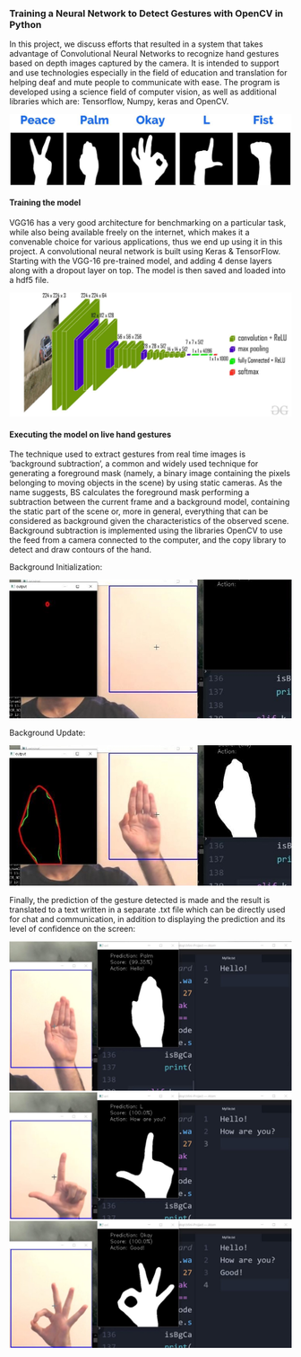 ### Training a Neural Network to Detect Gestures with OpenCV in Python

In this project, we discuss efforts that resulted in a system that takes advantage of Convolutional Neural Networks to recognize hand gestures based on depth images captured by the camera. It is intended to support and use technologies especially in the field of education and translation for helping deaf and mute people to communicate with ease. The program is developed using a science field of computer vision, as well as additional libraries which are: Tensorflow, Numpy, keras and OpenCV.

![alt text](https://github.com/Hadiosj/Hand-Gesture-Recognition/blob/2c47db305b7d33c6e1950dbfdc34a39997c61a09/deliverables/gesture_names.jpg)

#### Training the model

VGG16 has a very good architecture for benchmarking on a particular task, while also being available freely on the internet, which makes it a convenable choice for various applications, thus we end up using it in this project.
A convolutional neural network is built using Keras & TensorFlow. Starting with the VGG-16 pre-trained model, and adding 4 dense layers along with a dropout layer on top.
The model is then saved and loaded into a hdf5 file.

![alt text](https://github.com/Hadiosj/Hand-Gesture-Recognition/blob/2c47db305b7d33c6e1950dbfdc34a39997c61a09/deliverables/VGG16.jpg)


#### Executing the model on live hand gestures

The technique used to extract gestures from real time images is ‘background subtraction’, a common and widely used technique for generating a foreground mask (namely, a binary image containing the pixels belonging to moving objects in the scene) by using static cameras. As the name suggests, BS calculates the foreground mask performing a subtraction between the current frame and a background model, containing the static part of the scene or, more in general, everything that can be considered as background given the characteristics of the observed scene.
Background subtraction is implemented using the libraries OpenCV to use the feed from a camera connected to the computer, and the copy library to detect and draw contours of the hand.


Background Initialization:

![alt text](https://github.com/Hadiosj/Hand-Gesture-Recognition/blob/2c47db305b7d33c6e1950dbfdc34a39997c61a09/deliverables/BG_init.jpg)


Background Update:

![alt text](https://github.com/Hadiosj/Hand-Gesture-Recognition/blob/2c47db305b7d33c6e1950dbfdc34a39997c61a09/deliverables/BG_update.jpg)

Finally, the prediction of the gesture detected is made and the result is translated to a text written in a separate .txt file which can be directly used for chat and communication, in addition to displaying the prediction and its level of confidence on the screen:

![alt text](https://github.com/Hadiosj/Hand-Gesture-Recognition/blob/2c47db305b7d33c6e1950dbfdc34a39997c61a09/deliverables/detection_1.jpg)
![alt text](https://github.com/Hadiosj/Hand-Gesture-Recognition/blob/2c47db305b7d33c6e1950dbfdc34a39997c61a09/deliverables/detection_2.jpg)
![alt text](https://github.com/Hadiosj/Hand-Gesture-Recognition/blob/2c47db305b7d33c6e1950dbfdc34a39997c61a09/deliverables/detection_3.jpg)
